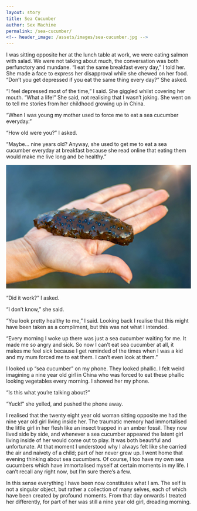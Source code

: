 ```yaml
---
layout: story
title: Sea Cucumber
author: Sex Machine
permalink: /sea-cucumber/
<!-- header_image: /assets/images/sea-cucumber.jpg -->
---
```


I was sitting opposite her at the lunch table at work, we were eating salmon with salad. We were not talking about much, the conversation was both perfunctory and mundane. “I eat the same breakfast every day,” I told her. She made a face to express her disapproval while she chewed on her food. “Don’t you get depressed if you eat the same thing every day?” She asked.

“I feel depressed most of the time,” I said. She giggled whilst covering her mouth. “What a life!” She said, not realising that I wasn’t joking. She went on to tell me stories from her childhood growing up in China.

“When I was young my mother used to force me to eat a sea cucumber everyday.”

“How old were you?” I asked.

“Maybe... nine years old? Anyway, she used to get me to eat a sea cucumber 
everyday at breakfast because she read online that eating them would make me live 
long and be healthy.”

![sea cucumber](/assets/images/sea-cucumber.jpg)

“Did it work?” I asked.

“I don’t know,” she said.

“You look pretty healthy to me,” I said. Looking back I realise that this might 
have been taken as a compliment, but this was not what I intended.

“Every morning I woke up there was just a sea cucumber waiting for me. It made me 
so angry and sick. So now I can’t eat sea cucumber at all, it makes me feel sick 
because I get reminded of the times when I was a kid and my mum forced me to eat 
them. I can’t even look at them.”

I looked up “sea cucumber” on my phone. They looked phallic. I felt weird 
imagining a nine year old girl in China who was forced to eat these phallic 
looking vegetables every morning. I showed her my phone.

“Is this what you’re talking about?”

“Yuck!” she yelled, and pushed the phone away.

I realised that the twenty eight year old woman sitting opposite me had the nine year old girl living inside her. The traumatic memory had immortalised the little girl in her flesh like an insect trapped in an amber fossil. They now lived side by side, and whenever a sea cucumber appeared the latent girl living inside of her would come out to play. It was both beautiful and unfortunate. At that moment I understood why I always felt like she carried the air and naivety of a child; part of her never grew up. I went home that evening thinking about sea cucumbers. Of course, I too have my own sea cucumbers which have immortalised myself at certain moments in my life. I can’t recall any right now, but I’m sure there’s a few.
 
In this sense everything I have been now constitutes what I am. The self is not a singular object, but rather a collection of many selves, each of which have been created by profound moments. From that day onwards I treated her differently, for part of her was still a nine year old girl, dreading morning.
